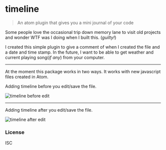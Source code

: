 # timeline
> An atom plugin that gives you a mini journal of your code

Some people love the occasional trip down memory lane to visit old projects and wonder WTF was I doing when I built this. (_guilty!_)

I created this simple plugin to give a comment of when I created the file and a date and time stamp. In the future, I want to be able to get weather and current playing song(_if any_) from your computer.
____
At the moment this package works in two ways. It works with new javascript files created in Atom.

Adding timeline before you edit/save the file.


![timeline before edit](https://raw.githubusercontent.com/Kowus/atom-timeline/sss/timeline-totally-new.gif)

____
Adding timeline after you edit/save the file.


![timeline after edit](https://raw.githubusercontent.com/Kowus/atom-timeline/sss/timeline-edit-first.gif)

### License
ISC
